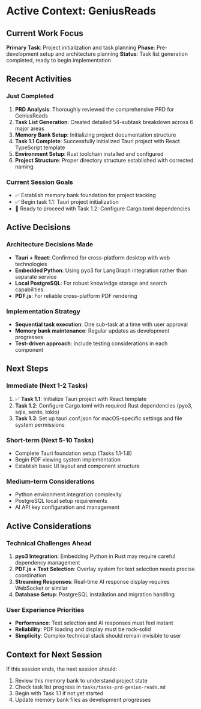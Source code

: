 # Active Context: GeniusReads

## Current Work Focus

**Primary Task**: Project initialization and task planning
**Phase**: Pre-development setup and architecture planning
**Status**: Task list generation completed, ready to begin implementation

## Recent Activities

### Just Completed
1. **PRD Analysis**: Thoroughly reviewed the comprehensive PRD for GeniusReads
2. **Task List Generation**: Created detailed 54-subtask breakdown across 6 major areas
3. **Memory Bank Setup**: Initializing project documentation structure
4. **Task 1.1 Complete**: Successfully initialized Tauri project with React TypeScript template
5. **Environment Setup**: Rust toolchain installed and configured
6. **Project Structure**: Proper directory structure established with corrected naming

### Current Session Goals
- ✅ Establish memory bank foundation for project tracking
- ✅ Begin task 1.1: Tauri project initialization
- 🚧 Ready to proceed with Task 1.2: Configure Cargo.toml dependencies

## Active Decisions

### Architecture Decisions Made
- **Tauri + React**: Confirmed for cross-platform desktop with web technologies
- **Embedded Python**: Using pyo3 for LangGraph integration rather than separate service
- **Local PostgreSQL**: For robust knowledge storage and search capabilities
- **PDF.js**: For reliable cross-platform PDF rendering

### Implementation Strategy
- **Sequential task execution**: One sub-task at a time with user approval
- **Memory bank maintenance**: Regular updates as development progresses
- **Test-driven approach**: Include testing considerations in each component

## Next Steps

### Immediate (Next 1-2 Tasks)
1. ✅ **Task 1.1**: Initialize Tauri project with React template
2. **Task 1.2**: Configure Cargo.toml with required Rust dependencies (pyo3, sqlx, serde, tokio)
3. **Task 1.3**: Set up tauri.conf.json for macOS-specific settings and file system permissions

### Short-term (Next 5-10 Tasks)
- Complete Tauri foundation setup (Tasks 1.1-1.8)
- Begin PDF viewing system implementation
- Establish basic UI layout and component structure

### Medium-term Considerations
- Python environment integration complexity
- PostgreSQL local setup requirements
- AI API key configuration and management

## Active Considerations

### Technical Challenges Ahead
1. **pyo3 Integration**: Embedding Python in Rust may require careful dependency management
2. **PDF.js + Text Selection**: Overlay system for text selection needs precise coordination
3. **Streaming Responses**: Real-time AI response display requires WebSocket or similar
4. **Database Setup**: PostgreSQL installation and migration handling

### User Experience Priorities
- **Performance**: Text selection and AI responses must feel instant
- **Reliability**: PDF loading and display must be rock-solid
- **Simplicity**: Complex technical stack should remain invisible to user

## Context for Next Session

If this session ends, the next session should:
1. Review this memory bank to understand project state
2. Check task list progress in `tasks/tasks-prd-genius-reads.md`
3. Begin with Task 1.1 if not yet started
4. Update memory bank files as development progresses 